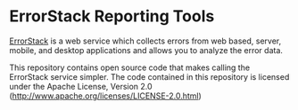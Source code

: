 ErrorStack Reporting Tools
========================

[ErrorStack](http://www.errorstack.com/) is a web service which collects
errors from web based, server, mobile, and desktop applications and allows
you to analyze the error data.

This repository contains open source code that makes calling the
ErrorStack service simpler. The code contained in this repository is licensed under
the Apache License, Version 2.0 (http://www.apache.org/licenses/LICENSE-2.0.html)